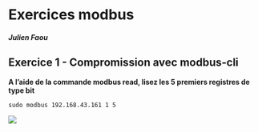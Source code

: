 # Exercices modbus
##### Julien Faou  

## Exercice 1 - Compromission avec modbus-cli

__A l’aide de la commande modbus read, lisez les 5 premiers registres de type bit__
```
sudo modbus 192.168.43.161 1 5
```

![](../images/exercice/1.png)

